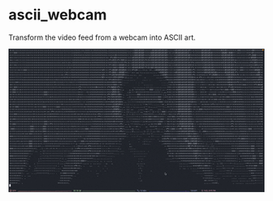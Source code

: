 # ascii_webcam

Transform the video feed from a webcam into ASCII art.

<img src="https://github.com/LucaAngioloni/ascii_webcam/raw/main/resources/video_gif.gif" alt="Demonstration Gif" data-load="full">
